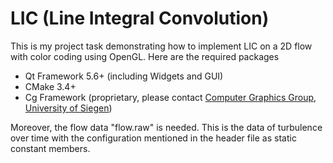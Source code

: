 # LIC (Line Integral Convolution)
This is my project task demonstrating how to implement LIC on a 2D flow with color coding using OpenGL. Here are the required packages
- Qt Framework 5.6+ (including Widgets and GUI)
- CMake 3.4+
- Cg Framework (proprietary, please contact [Computer Graphics Group, University of Siegen](https://www.cg.informatik.uni-siegen.de))

Moreover, the flow data "flow.raw" is needed. This is the data of turbulence over time with the configuration mentioned in the header file as static constant members.
